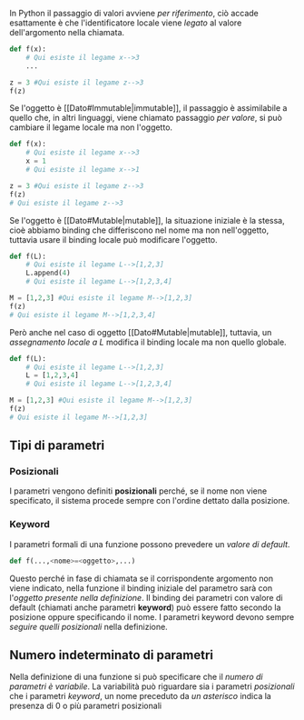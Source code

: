 In Python il passaggio di valori avviene _per riferimento_, ciò accade esattamente è che l'identificatore locale viene _legato_ al valore dell'argomento nella chiamata.
```python
def f(x):
	# Qui esiste il legame x-->3
	...

z = 3 #Qui esiste il legame z-->3
f(z)
```
Se l'oggetto è [[Dato#Immutable|immutable]], il passaggio è assimilabile a quello che, in altri linguaggi, viene chiamato passaggio _per valore_, si può cambiare il legame locale ma non l'oggetto.
```python
def f(x):
	# Qui esiste il legame x-->3
	x = 1
	# Qui esiste il legame x-->1

z = 3 #Qui esiste il legame z-->3
f(z) 
# Qui esiste il legame z-->3
```
Se l'oggetto è [[Dato#Mutable|mutable]], la situazione iniziale è la stessa, cioè abbiamo binding che differiscono nel nome ma non nell'oggetto, tuttavia usare il binding locale può modificare l'oggetto.
```python
def f(L):
	# Qui esiste il legame L-->[1,2,3]
	L.append(4)
	# Qui esiste il legame L-->[1,2,3,4]

M = [1,2,3] #Qui esiste il legame M-->[1,2,3]
f(z) 
# Qui esiste il legame M-->[1,2,3,4]
```
Però anche nel caso di oggetto [[Dato#Mutable|mutable]], tuttavia, un _assegnamento locale a L_ modifica il binding locale ma non quello globale.
```python
def f(L):
	# Qui esiste il legame L-->[1,2,3]
	L = [1,2,3,4]
	# Qui esiste il legame L-->[1,2,3,4]

M = [1,2,3] #Qui esiste il legame M-->[1,2,3]
f(z) 
# Qui esiste il legame M-->[1,2,3]
```

## Tipi di parametri
### Posizionali
I parametri vengono definiti __posizionali__ perché, se il nome non viene specificato, il sistema procede sempre con l'ordine dettato dalla posizione.

### Keyword
I parametri formali di una funzione possono prevedere un _valore di default_.
```python
def f(...,<nome>=<oggetto>,...)
```
Questo perché in fase di chiamata se il corrispondente argomento non viene indicato, nella funzione il binding iniziale del parametro sarà con l'_oggetto presente nella definizione_.
Il binding dei parametri con valore di default (chiamati anche parametri __keyword__) può essere fatto secondo la posizione oppure specificando il nome.
I parametri keyword devono sempre _seguire quelli posizionali_ nella definizione.

## Numero indeterminato di parametri
Nella definizione di una funzione si può specificare che il _numero di parametri è variabile_.
La variabilità può riguardare sia i parametri _posizionali_ che i parametri _keyword_, un nome preceduto da _un asterisco_ indica la presenza di 0 o più parametri posizionali 